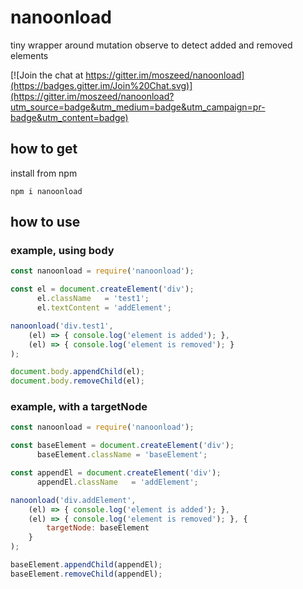 # nanoonload
tiny wrapper around mutation observe to detect added and removed elements


[![Join the chat at https://gitter.im/moszeed/nanoonload](https://badges.gitter.im/Join%20Chat.svg)](https://gitter.im/moszeed/nanoonload?utm_source=badge&utm_medium=badge&utm_campaign=pr-badge&utm_content=badge)

## how to get
install from npm

    npm i nanoonload

## how to use

### example, using body

```javascript
const nanoonload = require('nanoonload');

const el = document.createElement('div');
      el.className   = 'test1';
      el.textContent = 'addElement';

nanoonload('div.test1',
    (el) => { console.log('element is added'); },
    (el) => { console.log('element is removed'); }
);

document.body.appendChild(el);
document.body.removeChild(el);
```

### example, with a targetNode

```javascript
const nanoonload = require('nanoonload');

const baseElement = document.createElement('div');
      baseElement.className = 'baseElement';

const appendEl = document.createElement('div');
      appendEl.className   = 'addElement';

nanoonload('div.addElement',
    (el) => { console.log('element is added'); },
    (el) => { console.log('element is removed'); }, {
        targetNode: baseElement
    }
);

baseElement.appendChild(appendEl);
baseElement.removeChild(appendEl);
```
